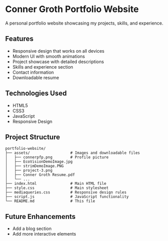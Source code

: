 # Conner Groth Portfolio Website

A personal portfolio website showcasing my projects, skills, and experience.

## Features

- Responsive design that works on all devices
- Modern UI with smooth animations
- Project showcase with detailed descriptions
- Skills and experience section
- Contact information
- Downloadable resume

## Technologies Used

- HTML5
- CSS3
- JavaScript
- Responsive Design

## Project Structure

```
portfolio-website/
├── assets/                  # Images and downloadable files
│   ├── connerpfp.png        # Profile picture
│   ├── EcoVisionDemoImage.jpg
│   ├── strimDemoImage.PNG
│   ├── project-3.png
│   ├── Conner Groth Resume.pdf
│   └── ...
├── index.html               # Main HTML file
├── style.css                # Main stylesheet
├── mediaqueries.css         # Responsive design rules
├── script.js                # JavaScript functionality
└── README.md                # This file
```

## Future Enhancements

- Add a blog section
- Add more interactive elements
